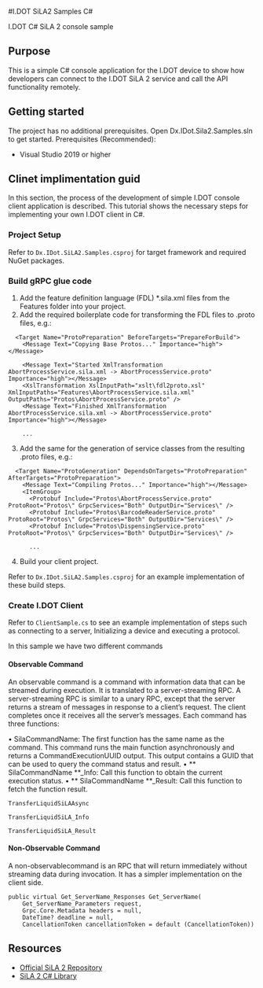 #I.DOT SiLA2 Samples C#

I.DOT C# SiLA 2 console sample


## Purpose

This is a simple C# console application for the I.DOT device to show how developers can connect to the I.DOT SiLA 2 service and call the API functionality remotely.

## Getting started

The project has no additional prerequisites. Open Dx.IDot.Sila2.Samples.sln to get started.
Prerequisites (Recommended):
- Visual Studio 2019 or higher

## Clinet implimentation guid

In this section, the process of the development of simple I.DOT console client application is described. This tutorial shows the necessary steps for implementing your own I.DOT client in C#.


### Project Setup

Refer to `Dx.IDot.SiLA2.Samples.csproj` for target framework and required NuGet packages.

### Build gRPC glue code

1. Add the feature definition language (FDL) \*.sila.xml files from the Features folder into your project.
2. Add the required boilerplate code for transforming the FDL files to .proto files, e.g.:

```
  <Target Name="ProtoPreparation" BeforeTargets="PrepareForBuild">
    <Message Text="Copying Base Protos..." Importance="high"></Message>

    <Message Text="Started XmlTransformation AbortProcessService.sila.xml -> AbortProcessService.proto" Importance="high"></Message>
    <XslTransformation XslInputPath="xslt\fdl2proto.xsl" XmlInputPaths="Features\AbortProcessService.sila.xml" OutputPaths="Protos\AbortProcessService.proto" />
    <Message Text="Finished XmlTransformation AbortProcessService.sila.xml -> AbortProcessService.proto" Importance="high"></Message>

    ...
```

3. Add the same for the generation of service classes from the resulting .proto files, e.g.:

```
  <Target Name="ProtoGeneration" DependsOnTargets="ProtoPreparation" AfterTargets="ProtoPreparation">
    <Message Text="Compiling Protos..." Importance="high"></Message>
    <ItemGroup>
      <Protobuf Include="Protos\AbortProcessService.proto" ProtoRoot="Protos\" GrpcServices="Both" OutputDir="Services\" />
      <Protobuf Include="Protos\BarcodeReaderService.proto" ProtoRoot="Protos\" GrpcServices="Both" OutputDir="Services\" />
      <Protobuf Include="Protos\DispensingService.proto" ProtoRoot="Protos\" GrpcServices="Both" OutputDir="Services\" />

      ...
```

4. Build your client project.

Refer to `Dx.IDot.SiLA2.Samples.csproj` for an example implementation of these build steps.

### Create I.DOT Client

Refer to `ClientSample.cs` to see an example implementation of steps such as connecting to a server, Initializing a device and executing a protocol.

In this sample we have two different commands

#### Observable Command

An observable command is a command with information data that can be streamed during execution. It is translated to a server-streaming RPC. A server-streaming RPC is similar to a unary RPC, except that the server returns a stream of messages in response to a client’s request. The client completes once it receives all the server’s messages. Each command has three functions:

• SilaCommandName: The first function has the same name as the command. This command runs the main function asynchronously and returns a CommandExecutionUUID output. This output contains a GUID that can be used to query the command status and result.
• ** SilaCommandName **\_Info: Call this function to obtain the current execution status.
• ** SilaCommandName **\_Result: Call this function to fetch the function result.

```
TransferLiquidSiLAAsync

TransferLiquidSiLA_Info

TransferLiquidSiLA_Result
```

#### Non-Observable Command

A non-observablecommand is an RPC that will return immediately without streaming data during invocation. It has a simpler implementation on the client side.

```
public virtual Get_ServerName_Responses Get_ServerName(
    Get_ServerName_Parameters request,
    Grpc.Core.Metadata headers = null,
    DateTime? deadline = null,
    CancellationToken cancellationToken = default (CancellationToken))
```

## Resources

- [Official SiLA 2 Repository](https://gitlab.com/SiLA2)
- [SiLA 2 C# Library](https://gitlab.com/SiLA2/sila_csharp)
